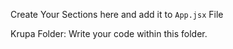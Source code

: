 Create Your Sections here and add it to `App.jsx` File

Krupa Folder:
Write your code within this folder.